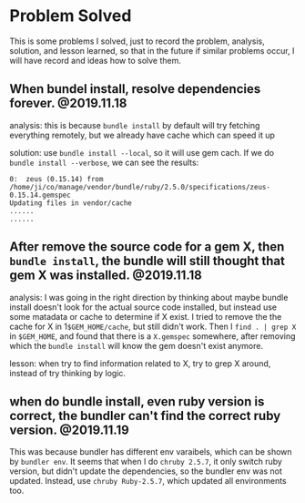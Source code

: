 # Problem Solved
This is some problems I solved, just to record the problem, analysis, solution, and lesson learned, so that in the future if similar problems occur, I will have record and ideas how to solve them.

## When bundel install, resolve dependencies forever. @2019.11.18
analysis: this is because `bundle install` by default will try fetching everything remotely, but we already have cache which can speed it up

solution: use `bundle install --local`, so it will use gem cach. If we do `bundle install --verbose`, we can see the results:

```
0:  zeus (0.15.14) from /home/ji/co/manage/vendor/bundle/ruby/2.5.0/specifications/zeus-0.15.14.gemspec
Updating files in vendor/cache
......
......

``` 

## After remove the source code for a gem X, then `bundle install`, the bundle will still thought that gem X was installed. @2019.11.18
analysis: I was going in the right direction by thinking about maybe bundle install doesn't look for the actual source code installed, but instead use some matadata or cache to determine if X exist. I tried to remove the the cache for X in 1`$GEM_HOME/cache`, but still didn't work. Then I `find . | grep X` in `$GEM_HOME`, and found that there is a `X.gemspec` somewhere, after removing which the `bundle install` will know the gem doesn't exist anymore.

lesson: when try to find information related to X, try to grep X around, instead of try thinking by logic.

## when do bundle install, even ruby version is correct, the bundler can't find the correct ruby version. @2019.11.19
This was because bundler has different env varaibels, which can be shown by `bundler env`. It seems that when I do `chruby 2.5.7`, it only switch ruby version, but didn't update the dependencies, so the bundler env was not updated. Instead, use `chruby Ruby-2.5.7`, which updated all environments too.